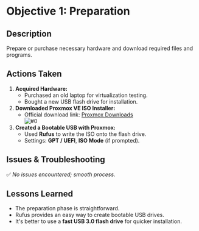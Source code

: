 # **Objective 1: Preparation**

## **Description**  
Prepare or purchase necessary hardware and download required files and programs.

## **Actions Taken**
1. **Acquired Hardware:**  
   - Purchased an old laptop for virtualization testing.  
   - Bought a new USB flash drive for installation.  
2. **Downloaded Proxmox VE ISO Installer:**  
   - Official download link: [Proxmox Downloads](https://www.proxmox.com/en/downloads)  
   ![#0](https://github.com/user-attachments/assets/ed018c28-bc52-4d85-8a0f-65b097dec455)  
3. **Created a Bootable USB with Proxmox:**  
   - Used **Rufus** to write the ISO onto the flash drive.  
   - Settings: **GPT / UEFI**, **ISO Mode** (if prompted).  

## **Issues & Troubleshooting**  
✅ *No issues encountered; smooth process.*  

## **Lessons Learned**  
- The preparation phase is straightforward.  
- Rufus provides an easy way to create bootable USB drives.  
- It's better to use a **fast USB 3.0 flash drive** for quicker installation.  

